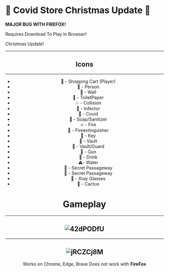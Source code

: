 # 🧻 Covid Store Christmas Update  🛒

**MAJOR BUG WITH FIREFOX!**

Requires Download To Play In Browser!

Christmas Update!

<center>

--------------
## Icons
--------------
- 🛒 - Shopping Cart (Player)
- 🎅 - Person
- 🧱 - Wall
- 🧻 - ToiletPaper
- 💥 - Collision
- 🤢 - Infector
- 🦠 - Covid
- 🧼 - Soap/Sanitizer
- 🔥 - Fire
- 🧯 - Fireextinguisher
- 🔑 - Key
- 🚪 - Vault
- 👮 - Vault/Guard
- 🔫 - Gun
- 🥤 - Drink
- ⚠️- Water
- 🧱 - Secret Passageway
- 🔲 - Secret Passageway
- 🥽 - Xray Glasses
- 🌵 - Cactus


# Gameplay

--------------
![42dPODfU](https://user-images.githubusercontent.com/74433811/115454425-c4254f80-a1ee-11eb-93f3-379e9b14c1a0.png)
--------------

--------------
![jRCZCj8M](https://user-images.githubusercontent.com/74433811/115454465-cd162100-a1ee-11eb-9196-2ca18109cdb8.png)
--------------

Works on Chrome, Edge, Brave
Does not work with **FireFox**
